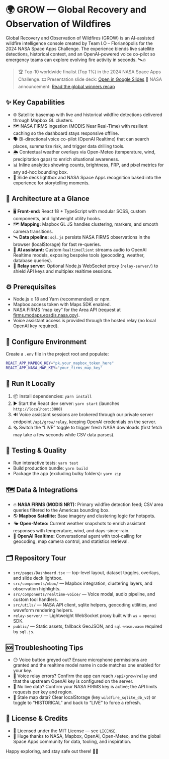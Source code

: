 # 🌍 GROW — Global Recovery and Observation of Wildfires

Global Recovery and Observation of Wildfires (GROW) is an AI-assisted wildfire intelligence console created by Team I.O – Florianópolis for the 2024 NASA Space Apps Challenge. The experience blends live satellite detections, historical context, and an OpenAI-powered voice co-pilot so emergency teams can explore evolving fire activity in seconds. 🛰️🔥

> 🏆 Top-10 worldwide finalist (Top 1%) in the 2024 NASA Space Apps Challenge.
> 🎞️ Presentation slide deck: [Open in Google Slides](https://docs.google.com/presentation/d/e/2PACX-1vTezgMfwMSMOTV1xAERxRqVY9TMX-bF-45w2v5gP4jbs8Wy1t_H3u5kTwkxNfQFcA/embed?start=false&loop=false&delayms=60000)
> 📰 NASA announcement: [Read the global winners recap](https://www.nasa.gov/learning-resources/stem-engagement-at-nasa/nasa-international-space-apps-challenge-announces-2024-global-winners/)

## ✨ Key Capabilities

- 🌐 Satellite basemap with live and historical wildfire detections delivered through Mapbox GL clusters.
- 🗺️ NASA FIRMS ingestion (MODIS Near Real-Time) with resilient caching so the dashboard stays responsive offline.
- 🗣️ Bi-directional voice co-pilot (OpenAI Realtime) that can search places, summarize risk, and trigger data drilling tools.
- 🌦️ Contextual weather overlays via Open-Meteo (temperature, wind, precipitation gaps) to enrich situational awareness.
- 📊 Inline analytics showing counts, brightness, FRP, and pixel metrics for any ad-hoc bounding box.
- 🧭 Slide deck lightbox and NASA Space Apps recognition baked into the experience for storytelling moments.

## 🧱 Architecture at a Glance

- 🖥️ **Front-end:** React 18 + TypeScript with modular SCSS, custom components, and lightweight utility hooks.
- 🗺️ **Mapping:** Mapbox GL JS handles clustering, markers, and smooth camera transitions.
- 🛰️ **Data pipeline:** `sql.js` persists NASA FIRMS observations in the browser (localStorage) for fast re-queries.
- 🧠 **AI assistant:** Custom `RealtimeClient` streams audio to OpenAI Realtime models, exposing bespoke tools (geocoding, weather, database queries).
- 🔁 **Relay server:** Optional Node.js WebSocket proxy (`relay-server/`) to shield API keys and multiplex realtime sessions.

## ⚙️ Prerequisites

- Node.js ≥ 18 and Yarn (recommended) or npm.
- Mapbox access token with Maps SDK enabled.
- NASA FIRMS “map key” for the Area API (request at [firms.modaps.eosdis.nasa.gov](https://firms.modaps.eosdis.nasa.gov/api/)).
- Voice assistant access is provided through the hosted relay (no local OpenAI key required).

## 🔐 Configure Environment

Create a `.env` file in the project root and populate:

```bash
REACT_APP_MAPBOX_KEY="pk.your_mapbox_token_here"
REACT_APP_NASA_MAP_KEY="your_firms_map_key"
```

## 🚀 Run It Locally

1. 📦 Install dependencies: `yarn install`
2. ▶️ Start the React dev server: `yarn start` (launches `http://localhost:3000`)
3. 🔊 Voice assistant sessions are brokered through our private server endpoint `/api/grow/relay`, keeping OpenAI credentials on the server.
4. 🗞️ Switch the “LIVE” toggle to trigger fresh NASA downloads (first fetch may take a few seconds while CSV data parses).

## 🧪 Testing & Quality

- Run interactive tests: `yarn test`
- Build production bundle: `yarn build`
- Package the app (excluding bulky folders): `yarn zip`

## 🗺️ Data & Integrations

- 🔥 **NASA FIRMS (MODIS NRT):** Primary wildfire detection feed; CSV area queries filtered to the Americas bounding box.
- 🌎 **Mapbox Satellite:** Base imagery and clustering logic for hotspots.
- 🌤️ **Open-Meteo:** Current weather snapshots to enrich assistant responses with temperature, wind, and days-since-rain.
- 🧠 **OpenAI Realtime:** Conversational agent with tool-calling for geocoding, map camera control, and statistics retrieval.

## 🗂️ Repository Tour

- `src/pages/Dashboard.tsx` — top-level layout, dataset toggles, overlays, and slide deck lightbox.
- `src/components/mbox/` — Mapbox integration, clustering layers, and observation highlights.
- `src/components/realtime-voice/` — Voice modal, audio pipeline, and custom tool handlers.
- `src/utils/` — NASA API client, sqlite helpers, geocoding utilities, and waveform rendering helpers.
- `relay-server/` — Lightweight WebSocket proxy built with `ws` + `openai` SDK.
- `public/` — Static assets, fallback GeoJSON, and `sql-wasm.wasm` required by `sql.js`.

## 🆘 Troubleshooting Tips

- 😶 Voice button greyed out? Ensure microphone permissions are granted and the realtime model name in code matches one enabled for your key.
- 🔌 Voice relay errors? Confirm the app can reach `/api/grow/relay` and that the upstream OpenAI key is configured on the server.
- 🔄 No live data? Confirm your NASA FIRMS key is active; the API limits requests per key and region.
- 🧹 Stale map data? Clear localStorage (key `wildfire_sqlite_db_v2`) or toggle to “HISTORICAL” and back to “LIVE” to force a refresh.

## 📄 License & Credits

- 📜 Licensed under the MIT License — see `LICENSE`.
- 🙏 Huge thanks to NASA, Mapbox, OpenAI, Open-Meteo, and the global Space Apps community for data, tooling, and inspiration.

Happy exploring, and stay safe out there! 🚒🌲
